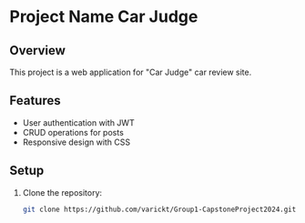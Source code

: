 # Project Name Car Judge

## Overview

This project is a web application for "Car Judge" car review site.

## Features

- User authentication with JWT
- CRUD operations for posts
- Responsive design with CSS

## Setup

1. Clone the repository:
   ```bash
   git clone https://github.com/varickt/Group1-CapstoneProject2024.git
   ```
